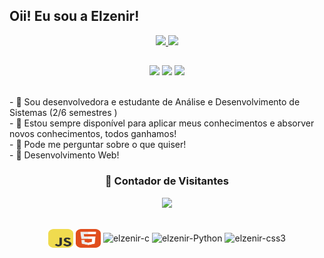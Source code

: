 ## Oii! Eu sou a Elzenir!

 <div align="center">
  <a href="https://github.com/Elzenirsouza">
    <img height="150em" src="https://anthonyraf-stats.vercel.app/api?username=Elzenirsouza&show_icons=true&hide_title=true&hide_rank=false&include_all_commits=true&count_private=true&card_width=400&bg_color=DEG,00134F,0237A9,012173,00134F&border_color=291b3e&text_color=FFFFFF#gh-dark-mode-only"/>
    <img height="150em" src="https://anthonyraf-stats.vercel.app/api/top-langs/?username=Elzenirsouza&hide_title=true&layout=compact&bg_color=DEG,00134F,012173,0237A9,00134F&border_color=291b3e&text_color=FFFFFF#gh-dark-mode-only"/>
  </a>


</div>


 ##

 <div align=center> 
 
  <a href = "mailto: elzenirsouza4@gmail.com"><img src="https://img.shields.io/badge/-Gmail-%23333?style=for-the-badge&logo=gmail&logoColor=white" target="_blank"></a>
  <a href="https://www.linkedin.com/in/Elzenirsouza" target="_blank"><img src="https://img.shields.io/badge/-LinkedIn-%230077B5?style=for-the-badge&logo=linkedin&logoColor=white" target="_blank"></a>
  <a href="https://Elzenirsouza.github.io/" target="_blank"><img src="https://img.shields.io/badge/-Portifólio-%58DE1D?style=for-the-badge&logo=&logoColor=white" target="_blank"></a>
</div>
 
 <br>
 <div align=left>
 - 🔭 Sou desenvolvedora e estudante de Análise e Desenvolvimento de Sistemas (2/6 semestres )
<br>- 🤔 Estou sempre disponível para aplicar meus conhecimentos e absorver novos conhecimentos, todos ganhamos! 
 <br>- 💬 Pode me perguntar sobre o que quiser!
  <br>- 👀 Desenvolvimento Web! 
 </div>
 
 <div align=center>
  <h3><b>📍 Contador de Visitantes</b></h3>
</div>
    
<!-- retro visitor counter -->  
<p align="center" >   
  <img src="https://profile-counter.glitch.me/Elzenirsouza/count.svg" />  
</p>

 <div align="center">
 
 <div style="display: inline_block"><br>
  <img align="center" alt="elzenir-Js" height="30" width="40" src="https://github.com/tandpfun/skill-icons/blob/main/icons/JavaScript.svg">
  <img align="center" alt="elzenir-HTML" height="30" width="40" src="https://github.com/tandpfun/skill-icons/blob/main/icons/HTML.svg">
 <img align="center" alt="elzenir-c" height="20" width="40" src="https://skillicons.dev/icons?i=c">
 <img align="center" alt="elzenir-Python" height="20" width="40" src="https://skillicons.dev/icons?i=python">
 <img align="center" alt="elzenir-css3" height="20" width="40" src="https://skillicons.dev/icons?i=css3">
</div>
</div>

<!--
**elzenir2708/elzenir2708** is a ✨ _special_ ✨ repository because its `README.md` (this file) appears on your GitHub profile.

Here are some ideas to get you started:

- 🔭 I’m currently working on ...
- 🌱 I’m currently learning ...
- 👯 I’m looking to collaborate on ...
- 🤔 I’m looking for help with ...
- 💬 Ask me about ...
- 📫 How to reach me: ...
- 😄 Pronouns: ...
- ⚡ Fun fact: ...
-->
